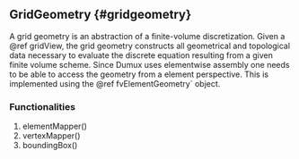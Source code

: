 ## GridGeometry {#gridgeometry}
<!-- @page gridGeometry GridGeometry -->


A grid geometry is an abstraction of a finite-volume discretization. Given a @ref gridView, the grid geometry constructs all geometrical and topological data necessary to evaluate the discrete equation resulting from a given finite volume scheme.
Since Dumux uses elementwise assembly one needs to be able to access the geometry from a element perspective.
This is implemented using the @ref fvElementGeometry` object.

### Functionalities

1. elementMapper()
2. vertexMapper()
3. boundingBox()
